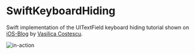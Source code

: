 SwiftKeyboardHiding
===================

Swift implementation of the UITextField keyboard hiding tutorial shown on [iOS-Blog](http://ios-blog.co.uk/tutorials/how-to-make-uitextfield-move-up-when-keyboard-is-present/) by [Vasilica Costescu](https://twitter.com/Vasy_1st/). 

![in-action](http://fat.gfycat.com/ImperfectCompleteJackrabbit.gif)
